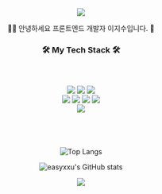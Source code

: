 <div align="center">

<img src="https://capsule-render.vercel.app/api?type=wave&color=b7dcb6&height=300&section=header&text=easyxxu&fontColor=f1ff9c&fontSize=70" />

<p>👩‍💻 안녕하세요 프론트엔드 개발자 이지수입니다. 👋</p>
<div>
<h3>🛠 My Tech Stack 🛠️</h3>

#
<br/>
<img src="https://img.shields.io/badge/HTML-E34F26?style=for-the-badge&logo=html5&logoColor=white"/>
<img src="https://img.shields.io/badge/CSS-1572B6?style=for-the-badge&logo=css3&logoColor=white"/>
<img src="https://img.shields.io/badge/Javascript-F7DF1E?style=for-the-badge&logo=javascript&logoColor=white"/>
<br/>
<img src="https://img.shields.io/badge/react-61DAFB?style=for-the-badge&logo=React&logoColor=white"/>
<img src="https://img.shields.io/badge/TypeScript-3178C6?style=for-the-badge&logo=typescript&logoColor=white">
<img src="https://img.shields.io/badge/recoil-3578E5?style=for-the-badge&logo=recoil&logoColor=white"/>
<img src="https://img.shields.io/badge/reactquery-FF4154?style=for-the-badge&logo=reactquery&logoColor=white"/>
<br/>
<img src="https://img.shields.io/badge/styled--components-DB7093?style=for-the-badge&logo=styledcomponents&logoColor=white"/>
</div>

#

<br/>

![Top Langs](https://github-readme-stats.vercel.app/api/top-langs/?username=easyxxu&layout=compact&theme=vue)


![easyxxu's GitHub stats](https://github-readme-stats.vercel.app/api?username=easyxxu&theme=vue&show_icons=true)

<img src="https://capsule-render.vercel.app/api?type=wave&color=b7dcb6&height=200&section=footer&text=&fontSize=70" />
</div>
